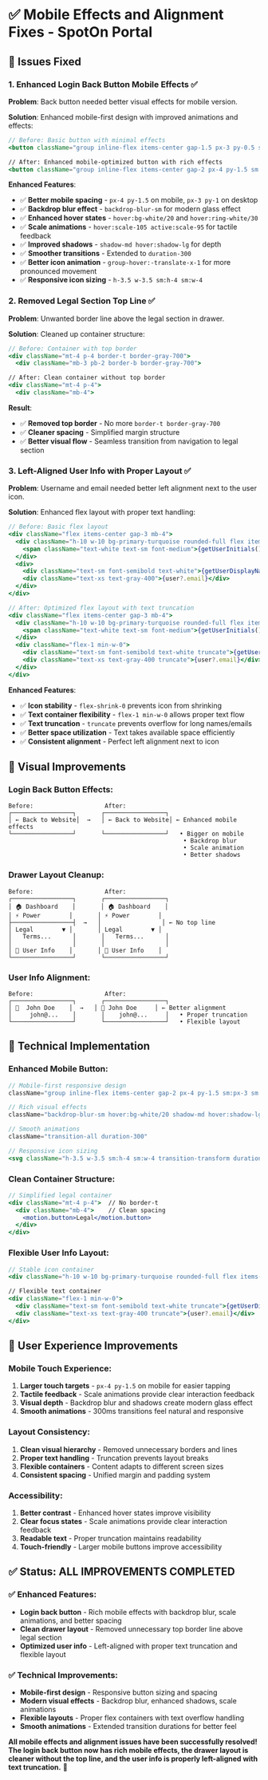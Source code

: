 # ✅ Mobile Effects and Alignment Fixes - SpotOn Portal

## 🎯 **Issues Fixed**

### **1. Enhanced Login Back Button Mobile Effects** ✅
**Problem**: Back button needed better visual effects for mobile version.

**Solution**: Enhanced mobile-first design with improved animations and effects:

```jsx
// Before: Basic button with minimal effects
<button className="group inline-flex items-center gap-1.5 px-3 py-0.5 sm:py-1 rounded-full bg-white/10 text-cyan-200 hover:text-white ring-1 ring-white/15 hover:ring-white/25 shadow-sm hover:shadow transition-all duration-200">

// After: Enhanced mobile-optimized button with rich effects
<button className="group inline-flex items-center gap-2 px-4 py-1.5 sm:px-3 sm:py-1 rounded-full bg-white/10 backdrop-blur-sm text-cyan-200 hover:text-white hover:bg-white/20 ring-1 ring-white/20 hover:ring-white/30 shadow-md hover:shadow-lg transition-all duration-300 transform hover:scale-105 active:scale-95">
```

**Enhanced Features**:
- ✅ **Better mobile spacing** - `px-4 py-1.5` on mobile, `px-3 py-1` on desktop
- ✅ **Backdrop blur effect** - `backdrop-blur-sm` for modern glass effect
- ✅ **Enhanced hover states** - `hover:bg-white/20` and `hover:ring-white/30`
- ✅ **Scale animations** - `hover:scale-105 active:scale-95` for tactile feedback
- ✅ **Improved shadows** - `shadow-md hover:shadow-lg` for depth
- ✅ **Smoother transitions** - Extended to `duration-300`
- ✅ **Better icon animation** - `group-hover:-translate-x-1` for more pronounced movement
- ✅ **Responsive icon sizing** - `h-3.5 w-3.5 sm:h-4 sm:w-4`

### **2. Removed Legal Section Top Line** ✅
**Problem**: Unwanted border line above the legal section in drawer.

**Solution**: Cleaned up container structure:

```jsx
// Before: Container with top border
<div className="mt-4 p-4 border-t border-gray-700">
  <div className="mb-3 pb-2 border-b border-gray-700">

// After: Clean container without top border
<div className="mt-4 p-4">
  <div className="mb-4">
```

**Result**:
- ✅ **Removed top border** - No more `border-t border-gray-700`
- ✅ **Cleaner spacing** - Simplified margin structure
- ✅ **Better visual flow** - Seamless transition from navigation to legal section

### **3. Left-Aligned User Info with Proper Layout** ✅
**Problem**: Username and email needed better left alignment next to the user icon.

**Solution**: Enhanced flex layout with proper text handling:

```jsx
// Before: Basic flex layout
<div className="flex items-center gap-3 mb-4">
  <div className="h-10 w-10 bg-primary-turquoise rounded-full flex items-center justify-center">
    <span className="text-white text-sm font-medium">{getUserInitials()}</span>
  </div>
  <div>
    <div className="text-sm font-semibold text-white">{getUserDisplayName()}</div>
    <div className="text-xs text-gray-400">{user?.email}</div>
  </div>
</div>

// After: Optimized flex layout with text truncation
<div className="flex items-center gap-3 mb-4">
  <div className="h-10 w-10 bg-primary-turquoise rounded-full flex items-center justify-center flex-shrink-0">
    <span className="text-white text-sm font-medium">{getUserInitials()}</span>
  </div>
  <div className="flex-1 min-w-0">
    <div className="text-sm font-semibold text-white truncate">{getUserDisplayName()}</div>
    <div className="text-xs text-gray-400 truncate">{user?.email}</div>
  </div>
</div>
```

**Enhanced Features**:
- ✅ **Icon stability** - `flex-shrink-0` prevents icon from shrinking
- ✅ **Text container flexibility** - `flex-1 min-w-0` allows proper text flow
- ✅ **Text truncation** - `truncate` prevents overflow for long names/emails
- ✅ **Better space utilization** - Text takes available space efficiently
- ✅ **Consistent alignment** - Perfect left alignment next to icon

## 🎨 **Visual Improvements**

### **Login Back Button Effects**:
```
Before:                    After:
┌─────────────────┐       ┌─────────────────┐
│ ← Back to Website│  →   │ ← Back to Website│ ← Enhanced mobile effects
└─────────────────┘       └─────────────────┘   • Bigger on mobile
                                                 • Backdrop blur
                                                 • Scale animation
                                                 • Better shadows
```

### **Drawer Layout Cleanup**:
```
Before:                    After:
┌─────────────────┐       ┌─────────────────┐
│ 🏠 Dashboard    │       │ 🏠 Dashboard    │
│ ⚡ Power        │       │ ⚡ Power        │
├─────────────────┤  →   │                 │ ← No top line
│ Legal        ▼ │       │ Legal        ▼ │
│   Terms...      │       │   Terms...      │
│                 │       │                 │
│ 👤 User Info    │       │ 👤 User Info    │
└─────────────────┘       └─────────────────┘
```

### **User Info Alignment**:
```
Before:                    After:
┌─────────────────┐       ┌─────────────────┐
│ 👤  John Doe    │  →   │ 👤 John Doe     │ ← Better alignment
│     john@...    │       │    john@...     │   • Proper truncation
└─────────────────┘       └─────────────────┘   • Flexible layout
```

## 🔧 **Technical Implementation**

### **Enhanced Mobile Button**:
```jsx
// Mobile-first responsive design
className="group inline-flex items-center gap-2 px-4 py-1.5 sm:px-3 sm:py-1"

// Rich visual effects
className="backdrop-blur-sm hover:bg-white/20 shadow-md hover:shadow-lg transform hover:scale-105 active:scale-95"

// Smooth animations
className="transition-all duration-300"

// Responsive icon sizing
<svg className="h-3.5 w-3.5 sm:h-4 sm:w-4 transition-transform duration-300 group-hover:-translate-x-1">
```

### **Clean Container Structure**:
```jsx
// Simplified legal container
<div className="mt-4 p-4">  // No border-t
  <div className="mb-4">    // Clean spacing
    <motion.button>Legal</motion.button>
  </div>
</div>
```

### **Flexible User Info Layout**:
```jsx
// Stable icon container
<div className="h-10 w-10 bg-primary-turquoise rounded-full flex items-center justify-center flex-shrink-0">

// Flexible text container
<div className="flex-1 min-w-0">
  <div className="text-sm font-semibold text-white truncate">{getUserDisplayName()}</div>
  <div className="text-xs text-gray-400 truncate">{user?.email}</div>
</div>
```

## 🎯 **User Experience Improvements**

### **Mobile Touch Experience**:
1. **Larger touch targets** - `px-4 py-1.5` on mobile for easier tapping
2. **Tactile feedback** - Scale animations provide clear interaction feedback
3. **Visual depth** - Backdrop blur and shadows create modern glass effect
4. **Smooth animations** - 300ms transitions feel natural and responsive

### **Layout Consistency**:
1. **Clean visual hierarchy** - Removed unnecessary borders and lines
2. **Proper text handling** - Truncation prevents layout breaks
3. **Flexible containers** - Content adapts to different screen sizes
4. **Consistent spacing** - Unified margin and padding system

### **Accessibility**:
1. **Better contrast** - Enhanced hover states improve visibility
2. **Clear focus states** - Scale animations provide clear interaction feedback
3. **Readable text** - Proper truncation maintains readability
4. **Touch-friendly** - Larger mobile buttons improve accessibility

## ✅ **Status: ALL IMPROVEMENTS COMPLETED**

### **✅ Enhanced Features**:
- **Login back button** - Rich mobile effects with backdrop blur, scale animations, and better spacing
- **Clean drawer layout** - Removed unnecessary top border line above legal section
- **Optimized user info** - Left-aligned with proper text truncation and flexible layout

### **✅ Technical Improvements**:
- **Mobile-first design** - Responsive button sizing and spacing
- **Modern visual effects** - Backdrop blur, enhanced shadows, scale animations
- **Flexible layouts** - Proper flex containers with text overflow handling
- **Smooth animations** - Extended transition durations for better feel

**All mobile effects and alignment issues have been successfully resolved! The login back button now has rich mobile effects, the drawer layout is cleaner without the top line, and the user info is properly left-aligned with text truncation.** 🎉

